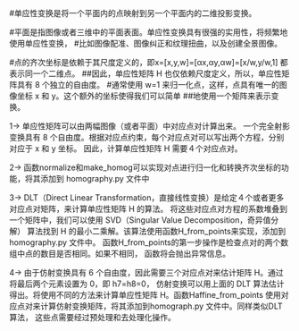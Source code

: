 #单应性变换是将一个平面内的点映射到另一个平面内的二维投影变换。

#平面是指图像或者三维中的平面表面。单应性变换具有很强的实用性，将频繁地使用单应性变换，
#比如图像配准、图像纠正和纹理扭曲，以及创建全景图像。

#点的齐次坐标是依赖于其尺度定义的，即x=[x,y,w]=[αx,αy,αw]=[x/w,y/w,1] 都表示同一个二维点。
##因此，单应性矩阵 H 也仅依赖尺度定义，所以，单应性矩阵具有 8 个独立的自由度。
#通常使用 w=1 来归一化点，这样，点具有唯一的图像坐标 x 和 y。这个额外的坐标使得我们可以简单
##地使用一个矩阵来表示变换。

1->
    单应性矩阵可以由两幅图像（或者平面）中对应点对计算出来。
        一个完全射影变换具有 8 个自由度。根据对应点约束，每个对应点对可以写出两个方程，分别对应于 x 和 y 坐标。
            因此，计算单应性矩阵 H 需要４个对应点对。


2->
    函数normalize和make_homog可以实现对点进行归一化和转换齐次坐标的功能，将其添加到 homography.py 文件中

3->
    DLT（Direct Linear Transformation，直接线性变换）是给定４个或者更多对应点对矩阵，来计算单应性矩阵 H 的算法。
        将这些对应点对方程的系数堆叠到一个矩阵中，我们可以使用 SVD（Singular Value Decomposition，奇异值分解）
            算法找到 H 的最小二乘解。该算法使用函数H_from_points来实现，添加到 homography.py 文件中。
                函数H_from_points的第一步操作是检查点对的两个数组中点的数目是否相同。如果不相同，
                    函数将会抛出异常信息。

4->
    由于仿射变换具有 6 个自由度，因此需要三个对应点对来估计矩阵 H。通过将最后两个元素设置为 0，即 h7=h8=0，
        仿射变换可以用上面的 DLT 算法估计得出。将使用不同的方法来计算单应性矩阵 H。函数Haffine_from_points
            使用对应点对来计算仿射变换矩阵，将其添加到homograph.py 文件中。同样类似DLT 算法，
                这些点需要经过预处理和去处理化操作。


    
